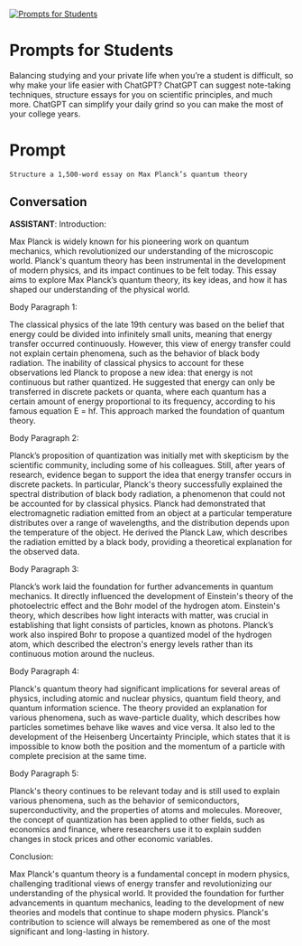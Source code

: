 
[![Prompts for Students](https://flow-prompt-covers.s3.us-west-1.amazonaws.com/icon/realistic/real_6.png)]()
# Prompts for Students 
Balancing studying and your private life when you’re a student is difficult, so why make your life easier with ChatGPT? ChatGPT can suggest note-taking techniques, structure essays for you on scientific principles, and much more. ChatGPT can simplify your daily grind so you can make the most of your college years.

# Prompt

```
Structure a 1,500-word essay on Max Planck’s quantum theory
```

## Conversation

**ASSISTANT**: Introduction:

Max Planck is widely known for his pioneering work on quantum mechanics, which revolutionized our understanding of the microscopic world. Planck's quantum theory has been instrumental in the development of modern physics, and its impact continues to be felt today. This essay aims to explore Max Planck’s quantum theory, its key ideas, and how it has shaped our understanding of the physical world.



Body Paragraph 1:

The classical physics of the late 19th century was based on the belief that energy could be divided into infinitely small units, meaning that energy transfer occurred continuously. However, this view of energy transfer could not explain certain phenomena, such as the behavior of black body radiation. The inability of classical physics to account for these observations led Planck to propose a new idea: that energy is not continuous but rather quantized. He suggested that energy can only be transferred in discrete packets or quanta, where each quantum has a certain amount of energy proportional to its frequency, according to his famous equation E = hf. This approach marked the foundation of quantum theory.



Body Paragraph 2:

Planck’s proposition of quantization was initially met with skepticism by the scientific community, including some of his colleagues. Still, after years of research, evidence began to support the idea that energy transfer occurs in discrete packets. In particular, Planck's theory successfully explained the spectral distribution of black body radiation, a phenomenon that could not be accounted for by classical physics. Planck had demonstrated that electromagnetic radiation emitted from an object at a particular temperature distributes over a range of wavelengths, and the distribution depends upon the temperature of the object. He derived the Planck Law, which describes the radiation emitted by a black body, providing a theoretical explanation for the observed data.



Body Paragraph 3:

Planck’s work laid the foundation for further advancements in quantum mechanics. It directly influenced the development of Einstein's theory of the photoelectric effect and the Bohr model of the hydrogen atom. Einstein's theory, which describes how light interacts with matter, was crucial in establishing that light consists of particles, known as photons. Planck’s work also inspired Bohr to propose a quantized model of the hydrogen atom, which described the electron's energy levels rather than its continuous motion around the nucleus.



Body Paragraph 4:

Planck's quantum theory had significant implications for several areas of physics, including atomic and nuclear physics, quantum field theory, and quantum information science. The theory provided an explanation for various phenomena, such as wave-particle duality, which describes how particles sometimes behave like waves and vice versa. It also led to the development of the Heisenberg Uncertainty Principle, which states that it is impossible to know both the position and the momentum of a particle with complete precision at the same time.



Body Paragraph 5:

Planck's theory continues to be relevant today and is still used to explain various phenomena, such as the behavior of semiconductors, superconductivity, and the properties of atoms and molecules. Moreover, the concept of quantization has been applied to other fields, such as economics and finance, where researchers use it to explain sudden changes in stock prices and other economic variables.



Conclusion:

Max Planck's quantum theory is a fundamental concept in modern physics, challenging traditional views of energy transfer and revolutionizing our understanding of the physical world. It provided the foundation for further advancements in quantum mechanics, leading to the development of new theories and models that continue to shape modern physics. Planck's contribution to science will always be remembered as one of the most significant and long-lasting in history.


